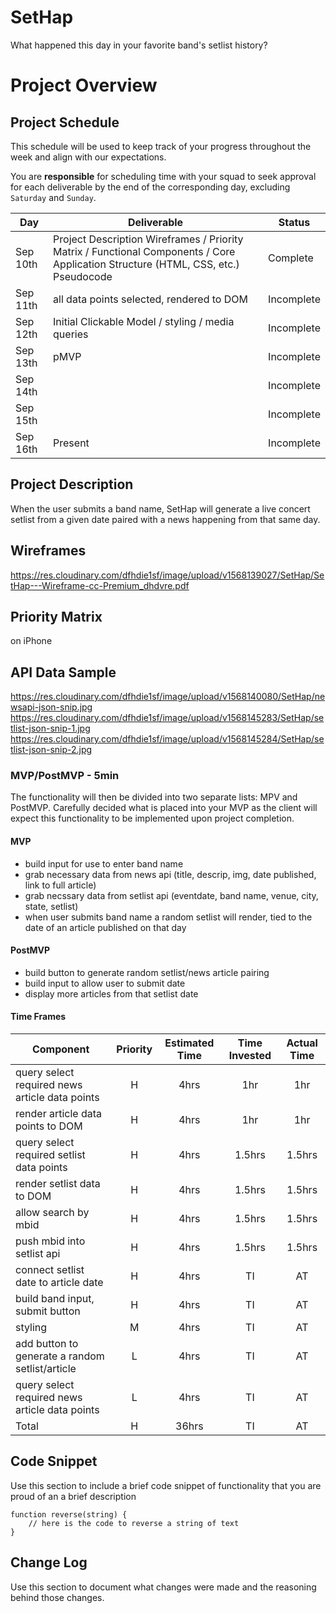 # SetHap
What happened this day in your favorite band's setlist history?

# Project Overview

## Project Schedule

This schedule will be used to keep track of your progress throughout the week and align with our expectations.  

You are **responsible** for scheduling time with your squad to seek approval for each deliverable by the end of the corresponding day, excluding `Saturday` and `Sunday`.

|  Day | Deliverable | Status
|---|---| ---|
|Sep 10th| Project Description Wireframes / Priority Matrix / Functional Components / Core Application Structure (HTML, CSS, etc.) Pseudocode | Complete
|Sep 11th|  all data points selected, rendered to DOM | Incomplete
|Sep 12th| Initial Clickable Model / styling / media queries | Incomplete
|Sep 13th| pMVP | Incomplete
|Sep 14th|  | Incomplete
|Sep 15th|  | Incomplete
|Sep 16th| Present | Incomplete


## Project Description

When the user submits a band name, SetHap will generate a live concert setlist from a given date paired with a news happening from that same day.

## Wireframes

https://res.cloudinary.com/dfhdie1sf/image/upload/v1568139027/SetHap/SetHap---Wireframe-cc-Premium_dhdvre.pdf

## Priority Matrix 
on iPhone

## API Data Sample

https://res.cloudinary.com/dfhdie1sf/image/upload/v1568140080/SetHap/newsapi-json-snip.jpg
https://res.cloudinary.com/dfhdie1sf/image/upload/v1568145283/SetHap/setlist-json-snip-1.jpg
https://res.cloudinary.com/dfhdie1sf/image/upload/v1568145284/SetHap/setlist-json-snip-2.jpg

### MVP/PostMVP - 5min

The functionality will then be divided into two separate lists: MPV and PostMVP.  Carefully decided what is placed into your MVP as the client will expect this functionality to be implemented upon project completion.  

#### MVP 

- build input for use to enter band name
- grab necessary data from news api (title, descrip, img, date published, link to full article)
- grab necssary data from setlist api (eventdate, band name, venue, city, state, setlist)
- when user submits band name a random setlist will render, tied to the date of an article published on that day

#### PostMVP 

- build button to generate random setlist/news article pairing
- build input to allow user to submit date
- display more articles from that setlist date


#### Time Frames

| Component | Priority | Estimated Time | Time Invested | Actual Time |
| --- | :---: |  :---: | :---: | :---: |
| query select required news article data points | H | 4hrs| 1hr | 1hr |
| render article data points to DOM | H | 4hrs| 1hr | 1hr |
| query select required setlist data points | H | 4hrs| 1.5hrs | 1.5hrs |
| render setlist data to DOM | H | 4hrs| 1.5hrs | 1.5hrs |
| allow search by mbid | H | 4hrs| 1.5hrs | 1.5hrs |
| push mbid into setlist api | H | 4hrs| 1.5hrs | 1.5hrs |
| connect setlist date to article date | H | 4hrs | TI | AT |
| build band input, submit button | H | 4hrs| TI | AT |
| styling | M | 4hrs | TI | AT|
| add button to generate a random setlist/article | L | 4hrs | TI | AT |
| query select required news article data points | L | 4hrs| TI | AT |
| Total | H | 36hrs| TI | AT |


## Code Snippet

Use this section to include a brief code snippet of functionality that you are proud of an a brief description  

```
function reverse(string) {
	// here is the code to reverse a string of text
}
```

## Change Log
 Use this section to document what changes were made and the reasoning behind those changes.  
